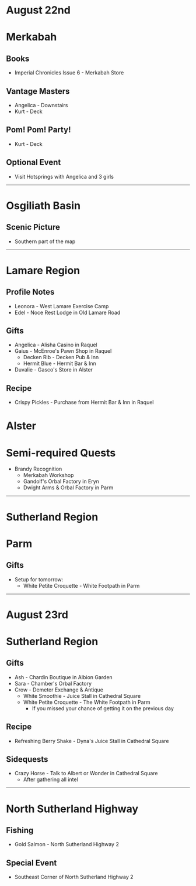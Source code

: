 # August 22nd
# Merkabah
## Books
- Imperial Chronicles Issue 6 - Merkabah Store
## Vantage Masters
- Angelica - Downstairs
- Kurt - Deck
## Pom! Pom! Party!
- Kurt - Deck
## Optional Event
- Visit Hotsprings with Angelica and 3 girls
----------------------------------------------------------------------------------
# Osgiliath Basin
## Scenic Picture
- Southern part of the map
----------------------------------------------------------------------------------
# Lamare Region
## Profile Notes
- Leonora - West Lamare Exercise Camp
- Edel - Noce Rest Lodge in Old Lamare Road
## Gifts
- Angelica - Alisha Casino in Raquel
- Gaius - McEnroe's Pawn Shop in Raquel
  - Decken Rib - Decken Pub & Inn
  - Hermit Blue - Hermit Bar & Inn
- Duvalie - Gasco's Store in Alster
## Recipe
- Crispy Pickles - Purchase from Hermit Bar & Inn in Raquel

# Alster
# Semi-required Quests
- Brandy Recognition
  - Merkabah Workshop
  - Gandolf's Orbal Factory in Eryn
  - Dwight Arms & Orbal Factory in Parm
----------------------------------------------------------------------------------
# Sutherland Region
# Parm
## Gifts
- Setup for tomorrow:
  - White Petite Croquette - White Footpath in Parm
----------------------------------------------------------------------------------
# August 23rd
# Sutherland Region
## Gifts
- Ash - Chardin Boutique in Albion Garden
- Sara - Chamber's Orbal Factory
- Crow - Demeter Exchange & Antique
  - White Smoothie - Juice Stall in Cathedral Square
  - White Petite Croquette - The White Footpath in Parm
    - If you missed your chance of getting it on the previous day
## Recipe
- Refreshing Berry Shake - Dyna's Juice Stall in Cathedral Square
## Sidequests
- Crazy Horse - Talk to Albert or Wonder in Cathedral Square
  - After gathering all intel
----------------------------------------------------------------------------------
# North Sutherland Highway
## Fishing
- Gold Salmon - North Sutherland Highway 2
## Special Event
- Southeast Corner of North Sutherland Highway 2